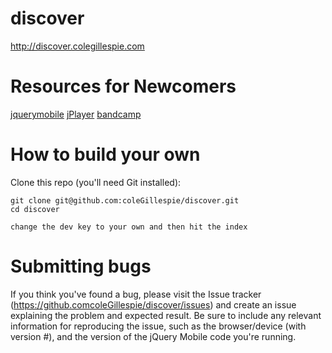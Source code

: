 discover
=====
http://discover.colegillespie.com



Resources for Newcomers
=====
[jquerymobile](http://jquerymobile.com)
[jPlayer](http://www.jplayer.org/)
[bandcamp](http://bandcamp.com/developer)



How to build your own 
===================================

Clone this repo (you'll need Git installed):

    git clone git@github.com:coleGillespie/discover.git
    cd discover
    
    change the dev key to your own and then hit the index



Submitting bugs
===================================

If you think you've found a bug, please visit the Issue tracker (https://github.comcoleGillespie/discover/issues) and create an issue explaining the problem and expected result. Be sure to include any relevant information for reproducing the issue, such as the browser/device (with version #), and the version of the jQuery Mobile code you're running.



